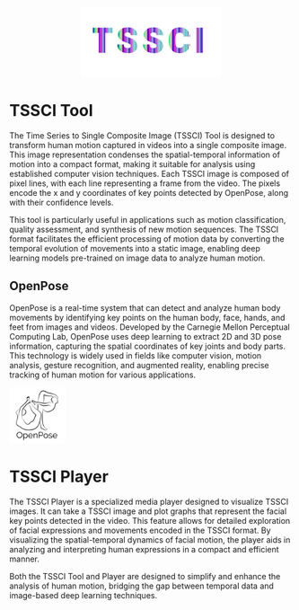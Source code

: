 <p align="center">
  <img src="readme\Title.png" alt="screenshot">
</p>


# TSSCI Tool
The Time Series to Single Composite Image (TSSCI) Tool is designed to transform human motion captured in videos into a single composite image. This image representation condenses the spatial-temporal information of motion into a compact format, making it suitable for analysis using established computer vision techniques. Each TSSCI image is composed of pixel lines, with each line representing a frame from the video. The pixels encode the x and y coordinates of key points detected by OpenPose, along with their confidence levels.

This tool is particularly useful in applications such as motion classification, quality assessment, and synthesis of new motion sequences. The TSSCI format facilitates the efficient processing of motion data by converting the temporal evolution of movements into a static image, enabling deep learning models pre-trained on image data to analyze human motion.

## OpenPose

OpenPose is a real-time system that can detect and analyze human body movements by identifying key points on the human body, face, hands, and feet from images and videos. Developed by the Carnegie Mellon Perceptual Computing Lab, OpenPose uses deep learning to extract 2D and 3D pose information, capturing the spatial coordinates of key joints and body parts. This technology is widely used in fields like computer vision, motion analysis, gesture recognition, and augmented reality, enabling precise tracking of human motion for various applications.

<img src="readme/Logo_main_black.png" alt="Logo" width="100"/>

# TSSCI Player
The TSSCI Player is a specialized media player designed to visualize TSSCI images. It can take a TSSCI image and plot graphs that represent the facial key points detected in the video. This feature allows for detailed exploration of facial expressions and movements encoded in the TSSCI format. By visualizing the spatial-temporal dynamics of facial motion, the player aids in analyzing and interpreting human expressions in a compact and efficient manner.

Both the TSSCI Tool and Player are designed to simplify and enhance the analysis of human motion, bridging the gap between temporal data and image-based deep learning techniques.

